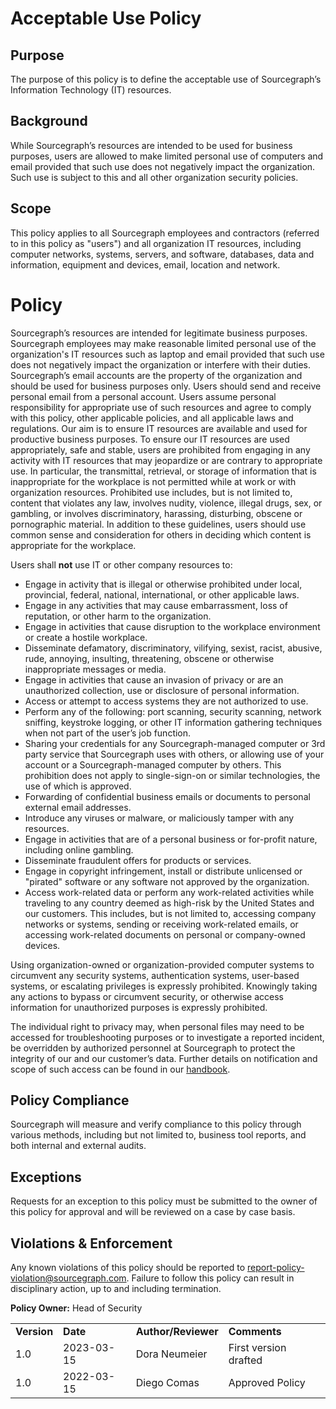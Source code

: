 # Acceptable Use Policy

## Purpose

The purpose of this policy is to define the acceptable use of Sourcegraph’s Information Technology (IT) resources.

## Background

While Sourcegraph’s resources are intended to be used for business purposes, users are allowed to make limited personal use of computers and email provided that such use does not negatively impact the organization. Such use is subject to this and all other organization security policies.

## Scope

This policy applies to all Sourcegraph employees and contractors (referred to in this policy as "users") and all organization IT resources, including computer networks, systems, servers, and software, databases, data and information, equipment and devices, email, location and network.

# Policy

Sourcegraph’s resources are intended for legitimate business purposes.
Sourcegraph employees may make reasonable limited personal use of the organization's IT resources such as laptop and email provided that such use does not negatively impact the organization or interfere with their duties.
Sourcegraph’s email accounts are the property of the organization and should be used for business purposes only. Users should send and receive personal email from a personal account.
Users assume personal responsibility for appropriate use of such resources and agree to comply with this policy, other applicable policies, and all applicable laws and regulations.
Our aim is to ensure IT resources are available and used for productive business purposes. To ensure our IT resources are used appropriately, safe and stable, users are prohibited from engaging in any activity with IT resources that may jeopardize or are contrary to appropriate use. In particular, the transmittal, retrieval, or storage of information that is inappropriate for the workplace is not permitted while at work or with organization resources. Prohibited use includes, but is not limited to, content that violates any law, involves nudity, violence, illegal drugs, sex, or gambling, or involves discriminatory, harassing, disturbing, obscene or pornographic material. In addition to these guidelines, users should use common sense and consideration for others in deciding which content is appropriate for the workplace.

Users shall **not** use IT or other company resources to:

- Engage in activity that is illegal or otherwise prohibited under local, provincial, federal, national, international, or other applicable laws.
- Engage in any activities that may cause embarrassment, loss of reputation, or other harm to the organization.
- Engage in activities that cause disruption to the workplace environment or create a hostile workplace.
- Disseminate defamatory, discriminatory, vilifying, sexist, racist, abusive, rude, annoying, insulting, threatening, obscene or otherwise inappropriate messages or media.
- Engage in activities that cause an invasion of privacy or are an unauthorized collection, use or disclosure of personal information.
- Access or attempt to access systems they are not authorized to use.
- Perform any of the following: port scanning, security scanning, network sniffing, keystroke logging, or other IT information gathering techniques when not part of the user’s job function.
- Sharing your credentials for any Sourcegraph-managed computer or 3rd party service that Sourcegraph uses with others, or allowing use of your account or a Sourcegraph-managed computer by others. This prohibition does not apply to single-sign-on or similar technologies, the use of which is approved.
- Forwarding of confidential business emails or documents to personal external email addresses.
- Introduce any viruses or malware, or maliciously tamper with any resources.
- Engage in activities that are of a personal business or for-profit nature, including online gambling.
- Disseminate fraudulent offers for products or services.
- Engage in copyright infringement, install or distribute unlicensed or "pirated" software or any software not approved by the organization.
- Access work-related data or perform any work-related activities while traveling to any country deemed as high-risk by the United States and our customers. This includes, but is not limited to, accessing company networks or systems, sending or receiving work-related emails, or accessing work-related documents on personal or company-owned devices.

Using organization-owned or organization-provided computer systems to circumvent any security systems, authentication systems, user-based systems, or escalating privileges is expressly prohibited. Knowingly taking any actions to bypass or circumvent security, or otherwise access information for unauthorized purposes is expressly prohibited.

The individual right to privacy may, when personal files may need to be accessed for troubleshooting purposes or to investigate a reported incident, be overridden by authorized personnel at Sourcegraph to protect the integrity of our and our customer’s data. Further details on notification and scope of such access can be found in our [handbook](../../departments/tech-ops/process/team_device_usage_privacy.md).

## Policy Compliance

Sourcegraph will measure and verify compliance to this policy through various methods, including but not limited to, business tool reports, and both internal and external audits.

## Exceptions

Requests for an exception to this policy must be submitted to the owner of this policy for approval and will be reviewed on a case by case basis.

## Violations & Enforcement

Any known violations of this policy should be reported to report-policy-violation@sourcegraph.com. Failure to follow this policy can result in disciplinary action, up to and including termination.

**Policy Owner:** Head of Security

<table>
  <tr>
   <td><strong>Version</strong>
   </td>
   <td><strong>Date</strong>
   </td>
   <td><strong>Author/Reviewer</strong>
   </td>
   <td><strong>Comments</strong>
   </td>
  </tr>
  <tr>
   <td>1.0
   </td>
   <td>2023-03-15
   </td>
   <td>Dora Neumeier
   </td>
   <td>First version drafted
   </td>
  </tr>
  <tr>
   <td>1.0
   </td>
   <td>2022-03-15
   </td>
   <td>Diego Comas
   </td>
   <td>Approved Policy
   </td>
  </tr>
</table>
